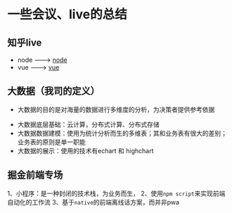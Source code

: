 # 一些会议、live的总结

## 知乎live

* node ---> <a href="./node.md">node</a>
* vue ---> <a href="./vue.md">vue</a>

## 大数据（我司的定义）
* 大数据的目的是对海量的数据进行多维度的分析，为决策者提供参考依据

- 大数据底层基础：云计算，分布式计算、分布式存储
- 大数据数据建模：使用为统计分析而生的多维表；其和业务表有很大的差别；业务表的原则是单一职能
- 大数据的展示：使用的技术有echart 和 highchart


## 掘金前端专场

1、小程序：是一种封闭的技术栈，为业务而生，
2、使用`npm script`来实现前端自动化的工作流
3、基于`native`的前端离线话方案，而并非pwa


